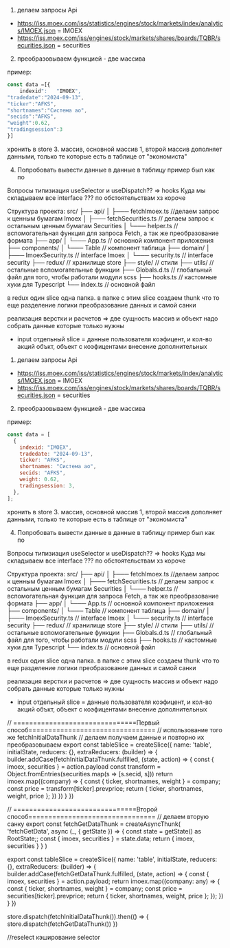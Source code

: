 1. делаем запросы Api

- https://iss.moex.com/iss/statistics/engines/stock/markets/index/analytics/IMOEX.json = IMOEX
- https://iss.moex.com/iss/engines/stock/markets/shares/boards/TQBR/securities.json = securities

2. преобразовываем функцией - две массива

пример:

```js
const data =[{
	indexid":	"IMOEX",
"tradedate":"2024-09-13",
"ticker":"AFKS",
"shortnames":"Система ао",
"secids":"AFKS",
"weight":0.62,
"tradingsession":3
}]
```

хронить в store 3. массив, основной массив 1, второй массив дополняет данными, только те которые есть в таблице от "экономиста"

4. Попробовать вывести данные в данные в таблицу пример был как по

Вопросы типизиация useSelector и useDispatch?? => hooks
Куда мы складываем все interface ??? по обстоятельствам хз короче

Структура проекта:
src/
├── api/
│ ├─── fetchImoex.ts //делаем запрос к ценным бумагам Imoex
│ ├─── fetchSecurities.ts // делаем запрос к остальным ценным бумагам Securities
│ └─── helper.ts // вспомогательная функция для запроса Fetch, а так же преобразование формата
├── app/
│ └─── App.ts // основной компонент приложения
├── components/
│ └─── Table // компонент таблица
├── domain/
│ ├─── ImoexSecurity.ts // interface Imoex
│ └─── security.ts // interface security
├── redux/ // хранилище store
├── style/ // стили
├── utils/ // остальные вспомогательные функции
├── Globals.d.ts // глобальный файл для того, чтобы работали модули scss
├── hooks.ts // кастомные хуки для Typescript
└── index.ts // основной файл

в redux один slice одна папка. в папке с этим slice создаем thunk что то еще
разделение логики преобразование данных и самой санки

реализация верстки и расчетов => две сущность массив и объект надо собрать данные которые только нужны
+ input отдельный slice = данные пользователя коэфицент, и кол-во акций объкт, объект c коэфицентами
внесение дополнительных 
1. делаем запросы Api

- https://iss.moex.com/iss/statistics/engines/stock/markets/index/analytics/IMOEX.json = IMOEX
- https://iss.moex.com/iss/engines/stock/markets/shares/boards/TQBR/securities.json = securities

2. преобразовываем функцией - две массива

пример:

```js
const data = [
  {
    indexid: "IMOEX",
    tradedate: "2024-09-13",
    ticker: "AFKS",
    shortnames: "Система ао",
    secids: "AFKS",
    weight: 0.62,
    tradingsession: 3,
  },
];
```

хронить в store 3. массив, основной массив 1, второй массив дополняет данными, только те которые есть в таблице от "экономиста"

4. Попробовать вывести данные в данные в таблицу пример был как по

Вопросы типизиация useSelector и useDispatch?? => hooks
Куда мы складываем все interface ??? по обстоятельствам хз короче

Структура проекта:
src/
├── api/
│ ├─── fetchImoex.ts //делаем запрос к ценным бумагам Imoex
│ ├─── fetchSecurities.ts // делаем запрос к остальным ценным бумагам Securities
│ └─── helper.ts // вспомогательная функция для запроса Fetch, а так же преобразование формата
├── app/
│ └─── App.ts // основной компонент приложения
├── components/
│ └─── Table // компонент таблица
├── domain/
│ ├─── ImoexSecurity.ts // interface Imoex
│ └─── security.ts // interface security
├── redux/ // хранилище store
├── style/ // стили
├── utils/ // остальные вспомогательные функции
├── Globals.d.ts // глобальный файл для того, чтобы работали модули scss
├── hooks.ts // кастомные хуки для Typescript
└── index.ts // основной файл

в redux один slice одна папка. в папке с этим slice создаем thunk что то еще
разделение логики преобразование данных и самой санки

реализация верстки и расчетов => две сущность массив и объект надо собрать данные которые только нужны

- input отдельный slice = данные пользователя коэфицент, и кол-во акций объкт, объект c коэфицентами
  внесение дополнительных


// ===============================Первый способ================================
// использование того же fetchInitialDataThunk
// делаем получаем данные и повторно их преобразовываем
export const tableSlice = createSlice({
	name: 'table',
	initialState,
	reducers: {},
	extraReducers: (builder) => {
		builder.addCase(fetchInitialDataThunk.fulfilled, (state, action) => {
			const { imoex, securities } = action.payload
			const transform = Object.fromEntries(securities.map(s => [s.secid, s]))
			return imoex.map((company) => {
				const { ticker, shortnames, weight } = company;
				const price = transform[ticker].prevprice;
				return { ticker, shortnames, weight, price };
			})
		})
	}
})

// ===============================Второй способ================================
// делаем вторую санку
export const fetchGetDataThunk = createAsyncThunk(
	'fetchGetData',
	async (_, { getState }) => {
		const state = getState() as RootState;;
		const { imoex, securities } = state.data;
		return { imoex, securities }
	}
)

export const tableSlice = createSlice({
	name: 'table',
	initialState,
	reducers: {},
	extraReducers: (builder) => {
		builder.addCase(fetchGetDataThunk.fulfilled, (state, action) => {
			const { imoex, securities } = action.payload;
			return imoex.map((company: any) => {
				const { ticker, shortnames, weight } = company;
				const price = securities[ticker].prevprice;
				return { ticker, shortnames, weight, price };
			});
		})
	}
})

store.dispatch(fetchInitialDataThunk()).then(() => {
	store.dispatch(fetchGetDataThunk())
})


//reselect кэширование selector
